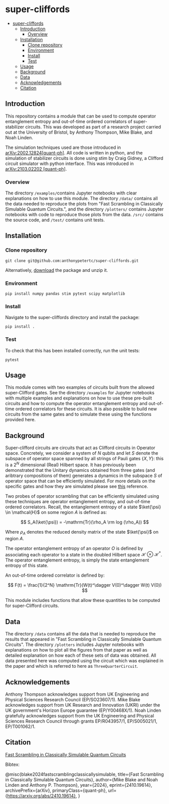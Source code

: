 
# super-cliffords


- [super-cliffords](#super-cliffords)
  - [Introduction](#introduction)
    - [Overview](#overview)
  - [Installation](#installation)
    - [Clone repository](#clone-repository)
    - [Environment](#environment)
    - [Install](#install)
    - [Test](#test)
  - [Usage](#usage)
  - [Background](#background)
  - [Data](#data)
  - [Acknowledgements](#acknowledgements)
  - [Citation](#citation)

## Introduction

This repository contains a module that can be used to compute operator entanglement entropy and out-of-time ordered correlators of super-stabilizer circuits.  This was developed as part of a research project carried out at the University of Bristol, by Anthony Thompson, Mike Blake, and Noah Linden.

The simulation techniques used are those introduced in [arXiv:2002.12824[quant-ph]](https://arxiv.org/abs/2002.12824). All code is written in python, and the simulation of stabilizer circuits is done using stim by Craig Gidney, a Clifford circuit simulator with python interface. This was introduced in [arXiv:2103.02202 [quant-ph]](https://arxiv.org/abs/2103.02202).

### Overview
The directory `/examples/`contains Jupyter notebooks with clear explanations on how to use this module. The directory `/data/` contains all the data needed to reproduce the plots from "Fast Scrambling in Classically Simulable Quantum Circuits.", and the directory `/plotters/` contains Jupyter notebooks with code to reproduce those plots from the data. `/src/` contains the source code, and `/test/` contains unit tests.


## Installation

### Clone repository

`git clone git@github.com:anthonypetertc/super-cliffords.git`

Alternatively, [download](https://github.com/anthonypetertc/super-cliffords/archive/refs/heads/main.zip) the package and unzip it.

### Environment

`pip install numpy pandas stim pytest scipy matplotlib`

### Install

Navigate to the super-cliffords directory and install the package:

`pip install .`

### Test

To check that this has been installed correctly, run the unit tests:

`pytest`

## Usage
This module comes with two examples of circuits built from the allowed super-Clifford gates. See the directory `/examples` for Jupyter notebooks with multiple examples and explanations on how to use these pre-built circuits and how to compute the operator entanglement entropy and out-of-time ordered correlators for these circuits. It is also possible to build new circuits from the same gates and to simulate these using the functions provided here.

## Background

Super-clifford circuits are circuits that act as Clifford circuits in Operator space. Concretely, we consider a system of $N$ qubits and let $S$ denote the subspace of operator space spanned by all strings of Pauli gates $\{X, Y\}$: this is a $2^N$ dimensional (Real) Hilbert space. It has previously been demonstrated that the Unitary dynamics obtained from three gates (and aribtrary compositions of them) generates a dynamics in the subspace $S$ of operator space that can be efficiently simulated. For more details on the specific gates and how they are simulated please see [this](https://arxiv.org/abs/2002.12824) reference.

Two probes of operator scrambling that can be efficiently simulated using these techniques are operator entanglement entropy, and out-of-time ordered correlators. Recall, the entanglement entropy of a state $\ket{\psi} \in \mathcal{H}$ on some region $A$ is defined as:

$$
S_A(\ket{\psi}) = -\mathrm{Tr}(\rho_A \rm log (\rho_A))
$$

Where $\rho_A$ denotes the reduced density matrix of the state $\ket{\psi}$ on region $A$.

The operator entanglement entropy of an operator $O$ is defined by associating each operator to a state in the doubled Hilbert space $\mathcal{H} \otimes \mathcal{H^*}$. The operator entanglement entropy, is simply the state entanglement entropy of this state.

An out-of-time ordered correlator is defined by:

$$
F(t) = \frac{1}{2^N} \mathrm{Tr}(W(t)^\dagger V(0)^\dagger W(t) V(0))
$$

This module includes functions that allow these quantities to be computed for super-Clifford circuits.


## Data
The directory `/data`  contains all the data that is needed to reproduce the results that appeared in "Fast Scrambling in Classically Simulable Quantum Circuits". The directory `/plotters` includes Jupyter notebooks with explanations on how to plot all the figures from that paper as well as detailed explanation on how each of these sets of data was obtained. All data presented here was computed using the circuit which was explained in the paper and which is referred to here as `ThreeQuarterCircuit`.

## Acknowledgements
Anthony Thompson acknowledges support from UK Engineering and Physical Sciences Research Council  (EP/SO23607/1). Mike Blake acknowledges support from UK Research and Innovation (UKRI) under the UK government's Horizon Europe guarantee (EP/Y00468X/1).  Noah Linden gratefully acknowledges support from the UK Engineering and Physical Sciences Research Council through grants EP/R043957/1, EP/S005021/1, EP/T001062/1.

## Citation

[Fast Scrambling in Classically Simulable Quantum Circuits](https://arxiv.org/abs/2410.19614)

Bibtex:

@misc{blake2024fastscramblingclassicallysimulable,
      title={Fast Scrambling in Classically Simulable Quantum Circuits},
      author={Mike Blake and Noah Linden and Anthony P. Thompson},
      year={2024},
      eprint={2410.19614},
      archivePrefix={arXiv},
      primaryClass={quant-ph},
      url={https://arxiv.org/abs/2410.19614},
}
